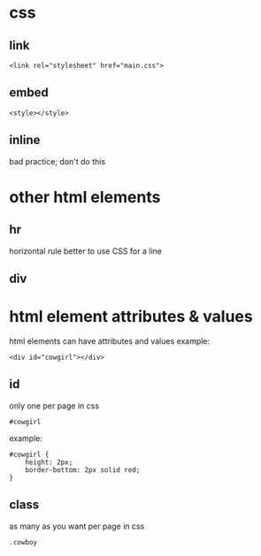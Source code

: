 # css
## link
```
<link rel="stylesheet" href="main.css">
```

## embed
```
<style></style>
```

## inline
bad practice; don't do this

# other html elements

## hr
horizontal rule
better to use CSS for a line

## div

# html element attributes & values
html elements can have attributes and values
example: 
```
<div id="cowgirl"></div>
```
## id
only one per page
in css
```
#cowgirl
```

example:
```
#cowgirl {
    height: 2px;
    border-bottom: 2px solid red;
}
```

## class
as many as you want per page
in css
```
.cowboy
```